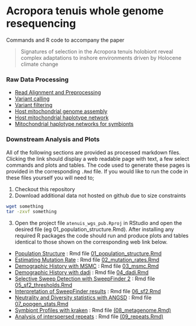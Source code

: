# Acropora tenuis whole genome resequencing

Commands and R code to accompany the paper

> Signatures of selection in the Acropora tenuis holobiont reveal complex adaptations to inshore environments driven by Holocene climate change

### Raw Data Processing

- [Read Alignment and Preprocessing](hpc/gatk3/README.md)
- [Variant calling](hpc/freebayes/README.md)
- [Variant filtering](hpc/freebayes_qc/README.md)
- [Host mitochondrial genome assembly](hpc/mitogenome/README.md)
- [Host mitochondrial haplotype network](hpc/mito_mapping/README.md)
- [Mitochondrial haplotype networks for symbionts](hpc/symbiodinium/README.md)


### Downstream Analysis and Plots

All of the following sections are provided as processed markdown files.  Clicking the link should display a web readable page with text, a few select commands and plots and tables. The code used to generate these pages is provided in the corresponding `.Rmd` file. If you would like to run the code in these files yourself you will need to;

1. Checkout this repository 
2. Download additional data not hosted on github due to size constraints
```bash
wget something
tar -zxvf something
```
3. Open the project file `atenuis_wgs_pub.Rproj` in RStudio and open the desired file (eg 01_population_structure.Rmd).  After installing any required R packages the code should run and produce plots and tables identical to those shown on the corresponding web link below.

- [Population Structure](01_population_structure.md) : Rmd file [01_population_structure.Rmd](01_population_structure.Rmd)
- [Estimating Mutation Rate](02_mutation_rates.md) : Rmd file [02_mutation_rates.Rmd](02_mutation_rates.Rmd)
- [Demographic History with MSMC](03_msmc.md) : Rmd file [03_msmc.Rmd](03_msmc.Rmd)
- [Demographic History with dadi](04_dadi.md) : Rmd file [04_dadi.Rmd](04_dadi.Rmd)
- [Selective Sweep Detection with SweepFinder 2](05_sf2_thresholds.md) : Rmd file [05_sf2_thresholds.Rmd](05_sf2_thresholds.Rmd)
- [Interpretation of SweepFinder results](06_sf2.md) : Rmd file [06_sf2.Rmd](06_sf2.Rmd)
- [Neutrality and Diversity statistics with ANGSD](07_popgen_stats.md) : Rmd file [07_popgen_stats.Rmd](07_popgen_stats.Rmd)
- [Symbiont Profiles with kraken](08_metagenome.md) : Rmd file [(08_metagenome.Rmd)](08_metagenome.Rmd)
- [Analysis of interspersed repeats](09_repeats.md) : Rmd file [(09_repeats.Rmd)](09_repeats.Rmd)


